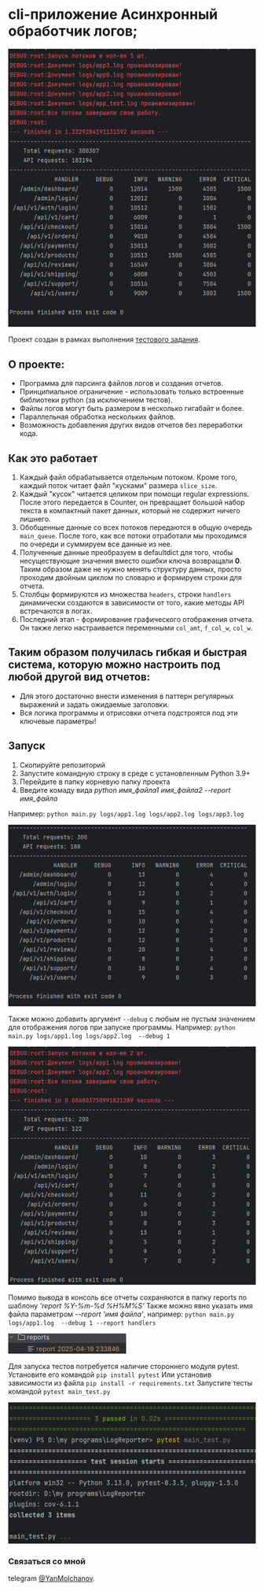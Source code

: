 # cli-приложение Асинхронный обработчик логов;

![img.png](images/img.png)

Проект создан в рамках выполнения
[тестового задания](https://docs.google.com/document/d/1JbnXWtv85z96jxBKLpIxmxfdZt6G6xOyti9AWlNPt1A/edit?tab=t.0#heading=h.ge2y49g7qwcb).

## О проекте: 
- Программа для парсинга файлов логов и создания отчетов.
- Принципиальное ограничение - использовать только встроенные библиотеки python (за исключением тестов).
- Файлы логов могут быть размером в несколько гигабайт и более.
- Параллельная обработка нескольких файлов.
- Возможность добавления других видов отчетов без переработки кода.

## Как это работает
1. Каждый файл обрабатывается отдельным потоком. Кроме того, каждый поток читает файл "кусками" размера `slice_size`.
2. Каждый "кусок" читается целиком при помощи regular expressions. После этого передается в Counter, он превращает большой набор текста в компактный пакет данных, который не содержит ничего лишнего.
3. Обобщенные данные со всех потоков передаются в общую очередь `main_queue`. После того, как все потоки отработали мы проходимся по очереди и суммируем все данные из нее.
4. Полученные данные преобразуем в defaultdict для того, чтобы несуществующие значения вместо ошибки ключа возвращали **0**. Таким образом даже не нужно менять структуру данных, просто проходим двойным циклом по словарю и формируем строки для отчета.
5. Столбцы формируются из множества `headers`, строки `handlers` динамически создаются в зависимости от того, какие методы API встречаются в логах.
6. Последний этап - формирование графического отображения отчета. Он также легко настраивается переменными `col_amt`, `f_col_w`, `col_w`.

## Таким образом получилась гибкая и быстрая система, которую можно настроить под любой другой вид отчетов:
- Для этого достаточно внести изменения в паттерн регулярных выражений и задать ожидаемые заголовки.
- Вся логика программы и отрисовки отчета подстроятся под эти ключевые параметры!

## Запуск
1. Скопируйте репозиторий
2. Запустите командную строку в среде с установленным Python 3.9+
3. Перейдите в папку корневую папку проекта
4. Введите комаду вида _python имя_файла1 имя_файла2 --report имя_файла_

Например:  `python main.py logs/app1.log logs/app2.log logs/app3.log`

![img_2.png](images/img_2.png)

Также можно добавить аргумент `--debug` с любым не пустым значением для отображения логов при запуске программы. Например:
`python main.py logs/app1.log logs/app2.log  --debug 1`

![img_3.png](images/img_3.png)

Помимо вывода в консоль все отчеты сохраняются в папку reports по шаблону _'report %Y-%m-%d %H%M%S'_
Также можно явно указать имя файла параметром _--report 'имя файла'_, например:
`python main.py logs/app1.log  --debug 1 --report handlers`

![img_4.png](images/img_4.png)


Для запуска тестов потребуется наличие стороннего модуля pytest.
Установите его командой `pip install pytest`
Или установив зависимости из файла `pip install -r requirements.txt`
Запустите тесты командой `pytest main_test.py`

![img_1.png](images/img_1.png)


### Связаться со мной
telegram [@YanMolchanov](https://t.me/YanMolchanov).

